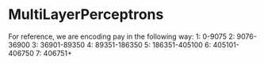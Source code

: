# MultiLayerPerceptrons

For reference, we are encoding pay in the following way:
1: 0-9075
2: 9076-36900
3: 36901-89350
4: 89351-186350
5: 186351-405100
6: 405101-406750
7: 406751+
